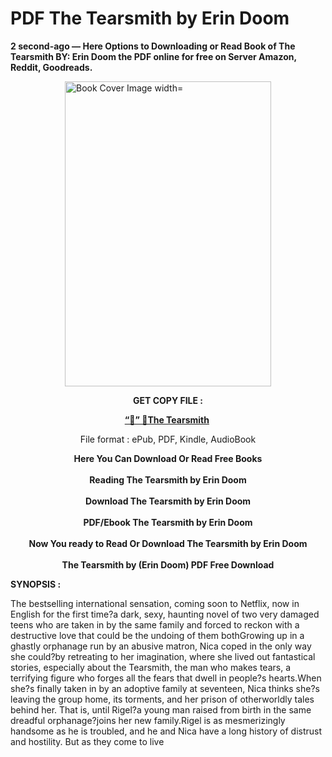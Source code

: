 # PDF The Tearsmith by Erin Doom
<p><strong>2 second-ago &mdash; Here Options to Downloading or Read Book of The Tearsmith BY: Erin Doom the PDF online for free on Server Amazon, Reddit, Goodreads.</strong></p><p><a href="https://educationsharingacademy.cloud/?book=201874190-the-tearsmith"><img style="display: block; margin-left: auto; margin-right: auto;" src="https://i.gr-assets.com/images/S/compressed.photo.goodreads.com/books/1702920805l/201874190.jpg" alt="Book Cover Image width=" width="330" height="488" /></a></p><p style="text-align: center;"><strong>GET COPY FILE :</strong></p><p style="text-align: center;"><strong><a href="https://educationsharingacademy.cloud/?book=201874190-the-tearsmith" target="_blank" rel="noopener">“📢” 🔗The Tearsmith</a>&nbsp;</strong></p><p style="text-align: center;">File format : ePub, PDF, Kindle, AudioBook</p><div style="text-align: center;"><strong>Here You Can Download Or Read Free Books</strong></div><div style="text-align: center;">&nbsp;</div><div style="text-align: center;"><strong>Reading The Tearsmith by Erin Doom</strong></div><div style="text-align: center;">&nbsp;</div><div style="text-align: center;"><strong>Download The Tearsmith by Erin Doom</strong></div><div style="text-align: center;">&nbsp;</div><div style="text-align: center;"><strong>PDF/Ebook The Tearsmith by Erin Doom</strong></div><div style="text-align: center;">&nbsp;</div><div style="text-align: center;"><strong>Now You ready to Read Or Download The Tearsmith by Erin Doom</strong></div><div style="text-align: center;">&nbsp;</div><div style="text-align: center;"><strong>The Tearsmith by (Erin Doom) PDF Free Download</strong></div><p><strong>SYNOPSIS :</strong></p><p>The bestselling international sensation, coming soon to Netflix, now in English for the first time?a dark, sexy, haunting novel of two very damaged teens who are taken in by the same family and forced to reckon with a destructive love that could be the undoing of them bothGrowing up in a ghastly orphanage run by an abusive matron, Nica coped in the only way she could?by retreating to her imagination, where she lived out fantastical stories, especially about the Tearsmith, the man who makes tears, a terrifying figure who forges all the fears that dwell in people?s hearts.When she?s finally taken in by an adoptive family at seventeen, Nica thinks she?s leaving the group home, its torments, and her prison of otherworldly tales behind her. That is, until Rigel?a young man raised from birth in the same dreadful orphanage?joins her new family.Rigel is as mesmerizingly handsome as he is troubled, and he and Nica have a long history of distrust and hostility. But as they come to live </p>
